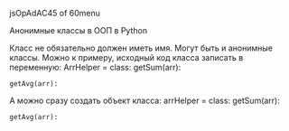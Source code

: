 
jsOpAdAC45 of 60menu

Анонимные классы в ООП в Python

Класс не обязательно должен иметь имя. Могут быть и анонимные классы. Можно к примеру, исходный код класса записать в переменную:
 ArrHelper = class:
	getSum(arr):
		
	
	getAvg(arr):
		
	


А можно сразу создать объект класса:
 arrHelper = class:
	getSum(arr):
		
	
	getAvg(arr):
		
	



